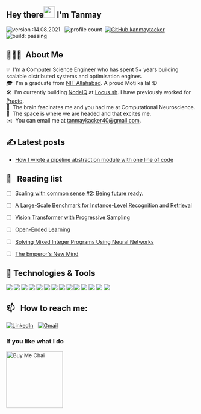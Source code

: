 ## Hey there<img src="https://raw.githubusercontent.com/MartinHeinz/MartinHeinz/master/wave.gif" width="30px"> I'm Tanmay
![version :14.08.2021](https://img.shields.io/badge/version-14.08.2021-informational) &nbsp;
![profile count](https://komarev.com/ghpvc/?username=kanmaytacker&color=red)&nbsp;
[![GitHub kanmaytacker](https://img.shields.io/github/followers/kanmaytacker?label=follow&style=social)](https://github.com/kanmaytacker)&nbsp;
![build: passing](https://img.shields.io/badge/build-passing-success)


## 👨🏻‍💻 &nbsp;About Me

💡 &nbsp;I'm a Computer Science Engineer who has spent 5+ years building scalable distributed systems and optimisation engines.\
🎓 &nbsp;I'm a graduate from [NIT Allahabad](http://www.mnnit.ac.in/). A proud Moti ka lal :D \
🛠 &nbsp;I'm currently building [NodeIQ](https://locus.sh/products/nodeiq) at [Locus.sh](https://locus.sh). I have previously worked for [Practo](http://practo.com/). \
🌱 &nbsp;The brain fascinates me and you had me at Computational Neuroscience.\
🌱 &nbsp;The space is where we are headed and that excites me.\
✉️ &nbsp;You can email me at tanmaykacker40@gmail.com.

## &#x270d; Latest posts

- [How I wrote a pipeline abstraction module with one line of code](https://zerodha.tech/blog/being-future-ready-with-common-sense/7)

## 📖 &nbsp; Reading list

- [ ] [Scaling with common sense #2: Being future ready.](https://medium.com/locus-iq/how-we-wrote-a-pipeline-abstraction-module-with-one-line-of-code-9d7580d20337)
- [ ] [A Large-Scale Benchmark for Instance-Level Recognition and Retrieval](https://arxiv.org/abs/2004.01804)
- [ ] [Vision Transformer with Progressive Sampling](https://arxiv.org/abs/2108.01684)
- [ ] [Open-Ended Learning](https://storage.googleapis.com/deepmind-media/papers/Open-Ended%20Learning%20Leads%20to%20Generally%20Capable%20Agents/open-ended-learning-paper.pdf)
- [ ] [Solving Mixed Integer Programs Using Neural Networks](https://arxiv.org/abs/2012.13349)
- [ ] [The Emperor's New Mind](https://www.goodreads.com/book/show/179744.The_Emperor_s_New_Mind)


## 🔧 Technologies & Tools
![](https://img.shields.io/badge/Code-Java-informational?style=flat&logo=java&logoColor=white&color=2bbc8a)
![](https://img.shields.io/badge/Code-Python-informational?style=flat&logo=python&logoColor=white&color=2bbc8a)
![](https://img.shields.io/badge/Code-JavaScript-informational?style=flat&logo=javascript&logoColor=white&color=2bbc8a)
![](https://img.shields.io/badge/Code-React-informational?style=flat&logo=react&logoColor=white&color=2bbc8a)
![](https://img.shields.io/badge/Code-Tailwind-informational?style=flat&logo=tailwindcss&logoColor=white&color=2bbc8a)
![](https://img.shields.io/badge/Tools-PostgreSQL-informational?style=flat&logo=postgresql&logoColor=white&color=2bbc8a)
![](https://img.shields.io/badge/Tools-MySQL-informational?style=flat&logo=mysql&logoColor=white&color=2bbc8a)
![](https://img.shields.io/badge/Tools-MongoDB-informational?style=flat&logo=mongodb&logoColor=white&color=2bbc8a)
![](https://img.shields.io/badge/Tools-Docker-informational?style=flat&logo=docker&logoColor=white&color=2bbc8a)
![](https://img.shields.io/badge/Tools-Kubernetes-informational?style=flat&logo=kubernetes&logoColor=white&color=2bbc8a)
![](https://img.shields.io/badge/Cloud-AWS-informational?style=flat&logo=amazonaws&logoColor=white&color=2bbc8a)
![](https://img.shields.io/badge/Editor-Eclipse-informational?style=flat&logo=eclipseide&logoColor=white&color=2bbc8a)
![](https://img.shields.io/badge/Editor-VSCode-informational?style=flat&logo=visualstudiocode&logoColor=white&color=2bbc8a)
![](https://img.shields.io/badge/Editor-PyCharm-informational?style=flat&logo=pycharm&logoColor=white&color=2bbc8a)

## 📫 &nbsp; How to reach me:

<a href="https://www.linkedin.com/in/bluetraincoltrane/"><img alt="LinkedIn" src="https://img.shields.io/badge/linkedin%20-%230077B5.svg?&style=flat&logo=linkedin&logoColor=white"/></a> &nbsp;
<a href="mailto:tanmaykacker40@gmail.com"><img alt="Gmail" src="https://img.shields.io/badge/Gmail-D14836?style=flat&logo=gmail&logoColor=white" /></a> &nbsp;

### If you like what I do
<a href="https://www.buymeacoffee.com/kanmaytacker" target="_blank"><img src="https://cdn.buymeacoffee.com/buttons/v2/default-red.png" alt="Buy Me Chai" width="150" ></a>
